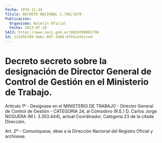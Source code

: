 ```yaml
---
Fecha: 1978-11-24
Título: DECRETO NACIONAL 2.798/1978
Publicación:
  Organismo: Boletín Oficial
  Fecha: 2013-07-29
SAIJ: https://www.saij.gob.ar/DN19780002798
Id: 123456789-0abc-897-2000-8791soterced
---
```

# Decreto secreto sobre la designación de Director General de Control de Gestión en el Ministerio de Trabajo.

<a id="1"></a>
Artículo 1º - Desígnase en el MINISTERIO DE TRABAJO - Director General de Control de Gestión - CATEGORIA 24, al Comodoro (R.E.) D. Carlos Jorge NOGUERA (M.I. 3.353.444), actual Coordinador, Categoría 23 de la citada Dirección.

<a id="2"></a>
Art. 2º - Comuníquese, dése a la Dirección Nacional del Registro Oficial y archívese.